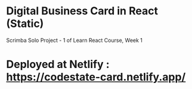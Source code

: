 # Digital Business Card in React (Static)

Scrimba Solo Project - 1 of Learn React Course, Week 1

# Deployed at Netlify : https://codestate-card.netlify.app/
